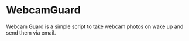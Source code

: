 # WebcamGuard
Webcam Guard is a simple script to take webcam photos on wake up and send them via email.
